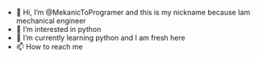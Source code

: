 - 👋 Hi, I’m @MekanicToProgramer and this is my nickname because Iam mechanical engineer
- 👀 I’m interested in python
- 🌱 I’m currently learning python and I am fresh here
- 📫 How to reach me 


<!---
MekanicToProgramer/MekanicToProgramer is a ✨ special ✨ repository because its `README.md` (this file) appears on your GitHub profile.
You can click the Preview link to take a look at your changes.
--->
